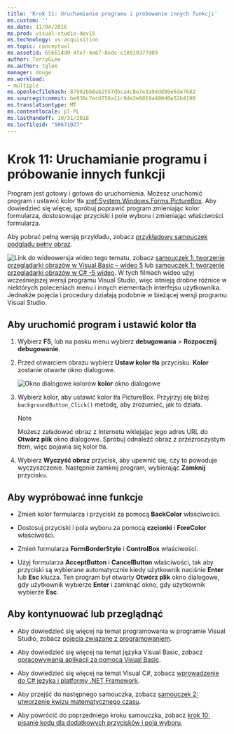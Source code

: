 ```yaml
---
title: 'Krok 11: Uruchamianie programu i próbowanie innych funkcji'
ms.custom: ''
ms.date: 11/04/2016
ms.prod: visual-studio-dev15
ms.technology: vs-acquisition
ms.topic: conceptual
ms.assetid: 656614d0-4fe7-4a67-8edc-c10919377d09
author: TerryGLee
ms.author: tglee
manager: douge
ms.workload:
- multiple
ms.openlocfilehash: 87992bb8ab2557dbca4c8e7e3a94dd99e5de7682
ms.sourcegitcommit: be938c7ecd756a11c9de3e6019a490d0e52b4190
ms.translationtype: MT
ms.contentlocale: pl-PL
ms.lasthandoff: 10/31/2018
ms.locfileid: "50671927"
---
```

# <a name="step-11-run-your-program-and-try-other-features"></a>Krok 11: Uruchamianie programu i próbowanie innych funkcji
Program jest gotowy i gotowa do uruchomienia. Możesz uruchomić program i ustawić kolor tła <xref:System.Windows.Forms.PictureBox>. Aby dowiedzieć się więcej, spróbuj poprawić program zmieniając kolor formularza, dostosowując przyciski i pole wyboru i zmieniając właściwości formularza.

 Aby pobrać pełną wersję przykładu, zobacz [przykładowy samouczek podglądu pełny obraz](https://code.msdn.microsoft.com/Complete-Picture-Viewer-7d91d3a8).

 ![Link do wideo](../data-tools/media/playvideo.gif)wersja wideo tego tematu, zobacz [samouczek 1: tworzenie przeglądarki obrazów w Visual Basic – wideo 5](http://go.microsoft.com/fwlink/?LinkId=205216) lub [samouczek 1: tworzenie przeglądarki obrazów w C# -5 wideo](http://go.microsoft.com/fwlink/?LinkId=205206). W tych filmach wideo użyj wcześniejszej wersji programu Visual Studio, więc istnieją drobne różnice w niektórych poleceniach menu i innych elementach interfejsu użytkownika. Jednakże pojęcia i procedury działają podobnie w bieżącej wersji programu Visual Studio.

## <a name="to-run-your-program-and-set-the-background-color"></a>Aby uruchomić program i ustawić kolor tła

1.  Wybierz **F5**, lub na pasku menu wybierz **debugowania** > **Rozpocznij debugowanie**.

2.  Przed otwarciem obrazu wybierz **Ustaw kolor tła** przycisku. **Kolor** zostanie otwarte okno dialogowe.

     ![Okno dialogowe kolorów](../ide/media/express_colordialog.png)
**kolor** okno dialogowe

3.  Wybierz kolor, aby ustawić kolor tła PictureBox. Przyjrzyj się bliżej `backgroundButton_Click()` metodę, aby zrozumieć, jak to działa.

    > [!NOTE]
    >  Możesz załadować obraz z Internetu wklejając jego adres URL do **Otwórz plik** okno dialogowe. Spróbuj odnaleźć obraz z przezroczystym tłem, więc pojawia się kolor tła.

4.  Wybierz **Wyczyść obraz** przycisk, aby upewnić się, czy to powoduje wyczyszczenie. Następnie zamknij program, wybierając **Zamknij** przycisku.

## <a name="to-try-other-features"></a>Aby wypróbować inne funkcje

-   Zmień kolor formularza i przyciski za pomocą **BackColor** właściwości.

-   Dostosuj przyciski i pola wyboru za pomocą **czcionki** i **ForeColor** właściwości.

-   Zmień formularza **FormBorderStyle** i **ControlBox** właściwości.

-   Użyj formularza **AcceptButton** i **CancelButton** właściwości, tak aby przyciski są wybierane automatycznie kiedy użytkownik naciśnie **Enter** lub **Esc** klucza. Ten program był otwarty **Otwórz plik** okno dialogowe, gdy użytkownik wybierze **Enter** i zamknąć okno, gdy użytkownik wybierze **Esc**.

## <a name="to-continue-or-review"></a>Aby kontynuować lub przeglądnąć

-   Aby dowiedzieć się więcej na temat programowania w programie Visual Studio, zobacz [pojęcia związane z programowaniem](https://msdn.microsoft.com/Library/65c12cca-af4f-4017-886e-2dbc00a189d6).

-   Aby dowiedzieć się więcej na temat języka Visual Basic, zobacz [opracowywania aplikacji za pomocą Visual Basic](/dotnet/visual-basic/developing-apps/index).

-   Aby dowiedzieć się więcej na temat Visual C#, zobacz [wprowadzenie do C# języka i platformy .NET Framework](/dotnet/csharp/getting-started/introduction-to-the-csharp-language-and-the-net-framework).

-   Aby przejść do następnego samouczka, zobacz [samouczek 2: utworzenie kwizu matematycznego czasu](../ide/tutorial-2-create-a-timed-math-quiz.md).

-   Aby powrócić do poprzedniego kroku samouczka, zobacz [krok 10: pisanie kodu dla dodatkowych przycisków i pola wyboru](../ide/step-10-write-code-for-additional-buttons-and-a-check-box.md).
